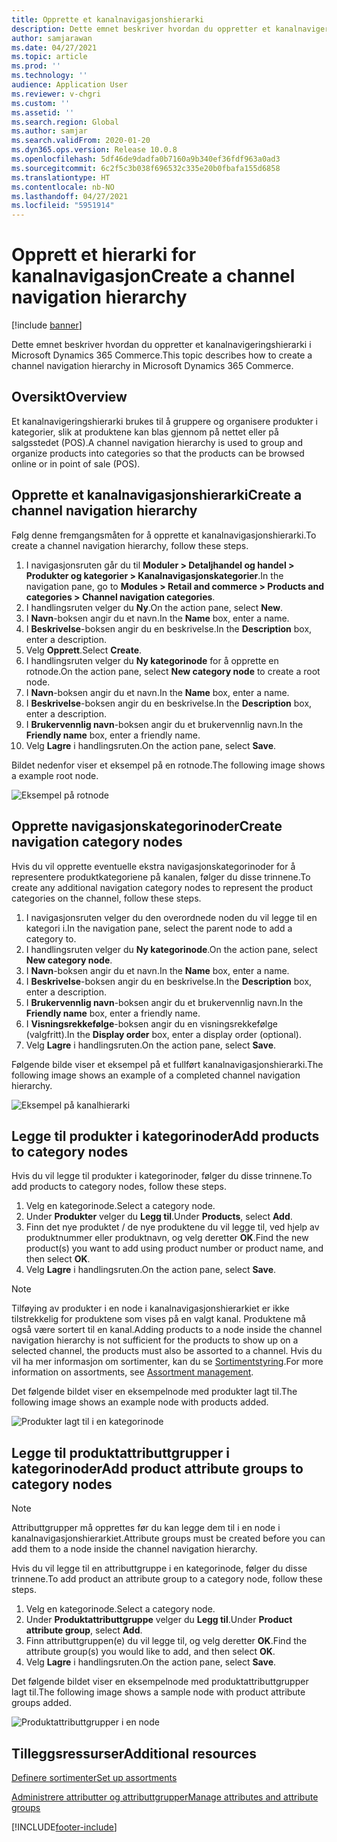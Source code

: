 ```yaml
---
title: Opprette et kanalnavigasjonshierarki
description: Dette emnet beskriver hvordan du oppretter et kanalnavigeringshierarki i Microsoft Dynamics 365 Commerce.
author: samjarawan
ms.date: 04/27/2021
ms.topic: article
ms.prod: ''
ms.technology: ''
audience: Application User
ms.reviewer: v-chgri
ms.custom: ''
ms.assetid: ''
ms.search.region: Global
ms.author: samjar
ms.search.validFrom: 2020-01-20
ms.dyn365.ops.version: Release 10.0.8
ms.openlocfilehash: 5df46de9dadfa0b7160a9b340ef36fdf963a0ad3
ms.sourcegitcommit: 6c2f5c3b038f696532c335e20b0fbafa155d6858
ms.translationtype: HT
ms.contentlocale: nb-NO
ms.lasthandoff: 04/27/2021
ms.locfileid: "5951914"
---
```

# <a name="create-a-channel-navigation-hierarchy"></a><span data-ttu-id="ecd6c-103">Opprett et hierarki for kanalnavigasjon</span><span class="sxs-lookup"><span data-stu-id="ecd6c-103">Create a channel navigation hierarchy</span></span>


[!include [banner](includes/banner.md)]

<span data-ttu-id="ecd6c-104">Dette emnet beskriver hvordan du oppretter et kanalnavigeringshierarki i Microsoft Dynamics 365 Commerce.</span><span class="sxs-lookup"><span data-stu-id="ecd6c-104">This topic describes how to create a channel navigation hierarchy in Microsoft Dynamics 365 Commerce.</span></span>

## <a name="overview"></a><span data-ttu-id="ecd6c-105">Oversikt</span><span class="sxs-lookup"><span data-stu-id="ecd6c-105">Overview</span></span>

<span data-ttu-id="ecd6c-106">Et kanalnavigeringshierarki brukes til å gruppere og organisere produkter i kategorier, slik at produktene kan blas gjennom på nettet eller på salgsstedet (POS).</span><span class="sxs-lookup"><span data-stu-id="ecd6c-106">A channel navigation hierarchy is used to group and organize products into categories so that the products can be browsed online or in point of sale (POS).</span></span>

## <a name="create-a-channel-navigation-hierarchy"></a><span data-ttu-id="ecd6c-107">Opprette et kanalnavigasjonshierarki</span><span class="sxs-lookup"><span data-stu-id="ecd6c-107">Create a channel navigation hierarchy</span></span>

<span data-ttu-id="ecd6c-108">Følg denne fremgangsmåten for å opprette et kanalnavigasjonshierarki.</span><span class="sxs-lookup"><span data-stu-id="ecd6c-108">To create a channel navigation hierarchy, follow these steps.</span></span>

1. <span data-ttu-id="ecd6c-109">I navigasjonsruten går du til **Moduler \> Detaljhandel og handel \> Produkter og kategorier \> Kanalnavigasjonskategorier**.</span><span class="sxs-lookup"><span data-stu-id="ecd6c-109">In the navigation pane, go to **Modules \> Retail and commerce \> Products and categories \> Channel navigation categories**.</span></span>
1. <span data-ttu-id="ecd6c-110">I handlingsruten velger du **Ny**.</span><span class="sxs-lookup"><span data-stu-id="ecd6c-110">On the action pane, select **New**.</span></span>
1. <span data-ttu-id="ecd6c-111">I **Navn**-boksen angir du et navn.</span><span class="sxs-lookup"><span data-stu-id="ecd6c-111">In the **Name** box, enter a name.</span></span>
1. <span data-ttu-id="ecd6c-112">I **Beskrivelse**-boksen angir du en beskrivelse.</span><span class="sxs-lookup"><span data-stu-id="ecd6c-112">In the **Description** box, enter a description.</span></span>
1. <span data-ttu-id="ecd6c-113">Velg **Opprett**.</span><span class="sxs-lookup"><span data-stu-id="ecd6c-113">Select **Create**.</span></span>
1. <span data-ttu-id="ecd6c-114">I handlingsruten velger du **Ny kategorinode** for å opprette en rotnode.</span><span class="sxs-lookup"><span data-stu-id="ecd6c-114">On the action pane, select **New category node** to create a root node.</span></span>
1. <span data-ttu-id="ecd6c-115">I **Navn**-boksen angir du et navn.</span><span class="sxs-lookup"><span data-stu-id="ecd6c-115">In the **Name** box, enter a name.</span></span>
1. <span data-ttu-id="ecd6c-116">I **Beskrivelse**-boksen angir du en beskrivelse.</span><span class="sxs-lookup"><span data-stu-id="ecd6c-116">In the **Description** box, enter a description.</span></span>
1. <span data-ttu-id="ecd6c-117">I **Brukervennlig navn**-boksen angir du et brukervennlig navn.</span><span class="sxs-lookup"><span data-stu-id="ecd6c-117">In the **Friendly name** box, enter a friendly name.</span></span>
1. <span data-ttu-id="ecd6c-118">Velg **Lagre** i handlingsruten.</span><span class="sxs-lookup"><span data-stu-id="ecd6c-118">On the action pane, select **Save**.</span></span>

<span data-ttu-id="ecd6c-119">Bildet nedenfor viser et eksempel på en rotnode.</span><span class="sxs-lookup"><span data-stu-id="ecd6c-119">The following image shows a example root node.</span></span>

![Eksempel på rotnode](media/create-channel-hierarchy-1.png)

## <a name="create-navigation-category-nodes"></a><span data-ttu-id="ecd6c-121">Opprette navigasjonskategorinoder</span><span class="sxs-lookup"><span data-stu-id="ecd6c-121">Create navigation category nodes</span></span>

<span data-ttu-id="ecd6c-122">Hvis du vil opprette eventuelle ekstra navigasjonskategorinoder for å representere produktkategoriene på kanalen, følger du disse trinnene.</span><span class="sxs-lookup"><span data-stu-id="ecd6c-122">To create any additional navigation category nodes to represent the product categories on the channel, follow these steps.</span></span>

1. <span data-ttu-id="ecd6c-123">I navigasjonsruten velger du den overordnede noden du vil legge til en kategori i.</span><span class="sxs-lookup"><span data-stu-id="ecd6c-123">In the navigation pane, select the parent node to add a category to.</span></span>
1. <span data-ttu-id="ecd6c-124">I handlingsruten velger du **Ny kategorinode**.</span><span class="sxs-lookup"><span data-stu-id="ecd6c-124">On the action pane, select **New category node**.</span></span>
1. <span data-ttu-id="ecd6c-125">I **Navn**-boksen angir du et navn.</span><span class="sxs-lookup"><span data-stu-id="ecd6c-125">In the **Name** box, enter a name.</span></span>
1. <span data-ttu-id="ecd6c-126">I **Beskrivelse**-boksen angir du en beskrivelse.</span><span class="sxs-lookup"><span data-stu-id="ecd6c-126">In the **Description** box, enter a description.</span></span>
1. <span data-ttu-id="ecd6c-127">I **Brukervennlig navn**-boksen angir du et brukervennlig navn.</span><span class="sxs-lookup"><span data-stu-id="ecd6c-127">In the **Friendly name** box, enter a friendly name.</span></span>
1. <span data-ttu-id="ecd6c-128">I **Visningsrekkefølge**-boksen angir du en visningsrekkefølge (valgfritt).</span><span class="sxs-lookup"><span data-stu-id="ecd6c-128">In the **Display order** box, enter a display order (optional).</span></span>
1. <span data-ttu-id="ecd6c-129">Velg **Lagre** i handlingsruten.</span><span class="sxs-lookup"><span data-stu-id="ecd6c-129">On the action pane, select **Save**.</span></span>

<span data-ttu-id="ecd6c-130">Følgende bilde viser et eksempel på et fullført kanalnavigasjonshierarki.</span><span class="sxs-lookup"><span data-stu-id="ecd6c-130">The following image shows an example of a completed channel navigation hierarchy.</span></span>

![Eksempel på kanalhierarki](media/create-channel-hierarchy-2.png)

## <a name="add-products-to-category-nodes"></a><span data-ttu-id="ecd6c-132">Legge til produkter i kategorinoder</span><span class="sxs-lookup"><span data-stu-id="ecd6c-132">Add products to category nodes</span></span>

<span data-ttu-id="ecd6c-133">Hvis du vil legge til produkter i kategorinoder, følger du disse trinnene.</span><span class="sxs-lookup"><span data-stu-id="ecd6c-133">To add products to category nodes, follow these steps.</span></span>

1. <span data-ttu-id="ecd6c-134">Velg en kategorinode.</span><span class="sxs-lookup"><span data-stu-id="ecd6c-134">Select a category node.</span></span>
1. <span data-ttu-id="ecd6c-135">Under **Produkter** velger du **Legg til**.</span><span class="sxs-lookup"><span data-stu-id="ecd6c-135">Under **Products**, select **Add**.</span></span>
1. <span data-ttu-id="ecd6c-136">Finn det nye produktet / de nye produktene du vil legge til, ved hjelp av produktnummer eller produktnavn, og velg deretter **OK**.</span><span class="sxs-lookup"><span data-stu-id="ecd6c-136">Find the new product(s) you want to add using product number or product name, and then select **OK**.</span></span>
1. <span data-ttu-id="ecd6c-137">Velg **Lagre** i handlingsruten.</span><span class="sxs-lookup"><span data-stu-id="ecd6c-137">On the action pane, select **Save**.</span></span>

> [!NOTE]
> <span data-ttu-id="ecd6c-138">Tilføying av produkter i en node i kanalnavigasjonshierarkiet er ikke tilstrekkelig for produktene som vises på en valgt kanal. Produktene må også være sortert til en kanal.</span><span class="sxs-lookup"><span data-stu-id="ecd6c-138">Adding products to a node inside the channel navigation hierarchy is not sufficient for the products to show up on a selected channel, the products must also be assorted to a channel.</span></span> <span data-ttu-id="ecd6c-139">Hvis du vil ha mer informasjon om sortimenter, kan du se [Sortimentstyring](assortments.md).</span><span class="sxs-lookup"><span data-stu-id="ecd6c-139">For more information on assortments, see [Assortment management](assortments.md).</span></span>

<span data-ttu-id="ecd6c-140">Det følgende bildet viser en eksempelnode med produkter lagt til.</span><span class="sxs-lookup"><span data-stu-id="ecd6c-140">The following image shows an example node with products added.</span></span>

![Produkter lagt til i en kategorinode](media/create-channel-hierarchy-3.png)

## <a name="add-product-attribute-groups-to-category-nodes"></a><span data-ttu-id="ecd6c-142">Legge til produktattributtgrupper i kategorinoder</span><span class="sxs-lookup"><span data-stu-id="ecd6c-142">Add product attribute groups to category nodes</span></span>

> [!NOTE]
> <span data-ttu-id="ecd6c-143">Attributtgrupper må opprettes før du kan legge dem til i en node i kanalnavigasjonshierarkiet.</span><span class="sxs-lookup"><span data-stu-id="ecd6c-143">Attribute groups must be created before you can add them to a node inside the channel navigation hierarchy.</span></span>

<span data-ttu-id="ecd6c-144">Hvis du vil legge til en attributtgruppe i en kategorinode, følger du disse trinnene.</span><span class="sxs-lookup"><span data-stu-id="ecd6c-144">To add product an attribute group to a category node, follow these steps.</span></span>

1. <span data-ttu-id="ecd6c-145">Velg en kategorinode.</span><span class="sxs-lookup"><span data-stu-id="ecd6c-145">Select a category node.</span></span>
1. <span data-ttu-id="ecd6c-146">Under **Produktattributtgruppe** velger du **Legg til**.</span><span class="sxs-lookup"><span data-stu-id="ecd6c-146">Under **Product attribute group**, select **Add**.</span></span>
1. <span data-ttu-id="ecd6c-147">Finn attributtgruppen(e) du vil legge til, og velg deretter **OK**.</span><span class="sxs-lookup"><span data-stu-id="ecd6c-147">Find the attribute group(s) you would like to add, and then select **OK**.</span></span>
1. <span data-ttu-id="ecd6c-148">Velg **Lagre** i handlingsruten.</span><span class="sxs-lookup"><span data-stu-id="ecd6c-148">On the action pane, select **Save**.</span></span>

<span data-ttu-id="ecd6c-149">Det følgende bildet viser en eksempelnode med produktattributtgrupper lagt til.</span><span class="sxs-lookup"><span data-stu-id="ecd6c-149">The following image shows a sample node with product attribute groups added.</span></span>

![Produktattributtgrupper i en node](media/create-channel-hierarchy-4.png)

## <a name="additional-resources"></a><span data-ttu-id="ecd6c-151">Tilleggsressurser</span><span class="sxs-lookup"><span data-stu-id="ecd6c-151">Additional resources</span></span>

[<span data-ttu-id="ecd6c-152">Definere sortimenter</span><span class="sxs-lookup"><span data-stu-id="ecd6c-152">Set up assortments</span></span>](set-up-assortments.md)

[<span data-ttu-id="ecd6c-153">Administrere attributter og attributtgrupper</span><span class="sxs-lookup"><span data-stu-id="ecd6c-153">Manage attributes and attribute groups</span></span>](attribute-attributegroups-lifecycle.md)


[!INCLUDE[footer-include](../includes/footer-banner.md)]
